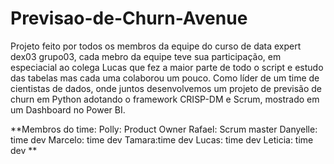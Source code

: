 # Previsao-de-Churn-Avenue

Projeto feito por todos os membros da equipe do curso de data expert dex03 grupo03, cada mebro da equipe teve sua participação, em especiacial ao colega Lucas que fez a maior parte de todo o script e estudo das tabelas mas cada uma colaborou um pouco.
Como líder de um time de cientistas de dados, onde juntos desenvolvemos um projeto de previsão de churn em Python adotando o framework CRISP-DM e Scrum, mostrado em um Dashboard no Power BI.

**Membros do time:
Polly: Product Owner
Rafael: Scrum master
Danyelle: time dev
Marcelo: time dev
Tamara:time dev
Lucas: time dev
Leticia: time dev
**








